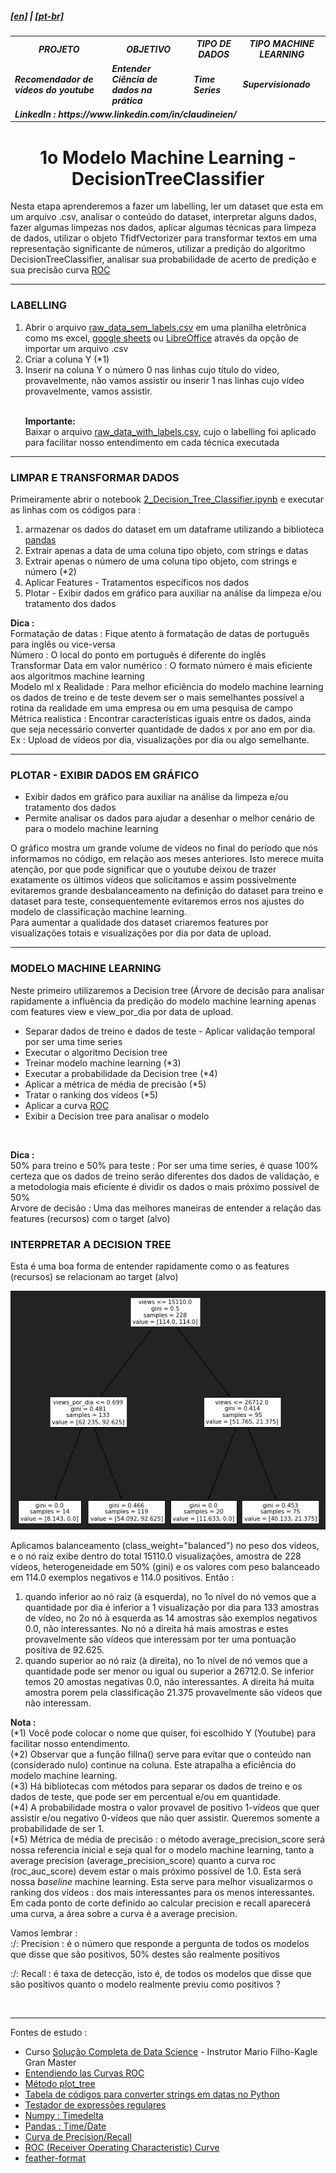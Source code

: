 <h5><a href="blank_">[en]</a> | <a href="blank_">[pt-br]</a>
</h5>
<h5>
<div>
  <table>
    <tr>
      <th>PROJETO</th>
      <th>OBJETIVO</th>
      <th>TIPO DE DADOS</th>
      <th>TIPO MACHINE LEARNING</th>
    </tr>
    <tr>
      <td>Recomendador de vídeos do youtube</td>
      <td>Entender Ciência de dados na prática</td>
      <td>Time Series</td>
      <td>Supervisionado</td>
    </tr>
    <tr>
        <td colspan="4">LinkedIn : https://www.linkedin.com/in/claudineien/</td>
    </tr>
  </table>
</div>
</h5>

<h1 align='center'>1o Modelo Machine Learning - DecisionTreeClassifier</h1>
<p>Nesta etapa aprenderemos a fazer um labelling, ler um dataset que esta em um arquivo .csv, analisar o conteúdo do dataset, interpretar alguns dados, fazer algumas limpezas nos dados, aplicar algumas técnicas para limpeza de dados, utilizar o objeto TfidfVectorizer para transformar textos em uma representação significante de números, utilizar a predição do algoritmo DecisionTreeClassifier, analisar sua probabilidade de acerto de predição e sua precisão curva <a href="blank_">ROC</a>
</p>

<hr>
<h3>LABELLING</h3>
<p>
<ol>
    <li>Abrir o arquivo <a href=".\file-csv">raw_data_sem_labels.csv</a> em uma planilha eletrônica como ms excel, <a href="https://gsuite.google.com/intl/pt-BR/products/sheets/">google sheets</a> ou <a href="https://pt-br.libreoffice.org/descubra/calc/"> LibreOffice</a> através da opção de importar um arquivo .csv</li>
    <li>Criar a coluna Y (*1)</li>
    <li>Inserir na coluna Y o número 0 nas linhas cujo título do vídeo, provavelmente, não vamos assistir ou inserir 1 nas linhas cujo vídeo provavelmente, vamos assistir.</li><br>
    <p><strong>Importante:</strong><br>
    Baixar o arquivo <a href=".\file-csv">raw_data_with_labels.csv</a>, cujo o labelling foi aplicado para facilitar nosso entendimento em cada técnica executada</p>
</ol>
</p>

<hr>
<h3>LIMPAR E TRANSFORMAR DADOS</h3>
<p>Primeiramente abrir o notebook <a href="/file-ipynb/2_Decision_Tree_Classifier.ipynb">2_Decision_Tree_Classifier.ipynb</a> e executar as linhas com os códigos para :
    <ol>
        <li>armazenar os dados do dataset em um dataframe utilizando a biblioteca <a href="https://pandas.pydata.org/pandas-docs/stable/getting_started/install.html">pandas</a></li>
        <li>Extrair apenas a data de uma coluna tipo objeto, com strings e datas</li>
		<li>Extrair apenas o número de uma coluna tipo objeto, com strings e número (*2)</li>
        <li>Aplicar Features - Tratamentos específicos nos dados</li>
        <li>Plotar - Exibir dados em gráfico para auxiliar na análise da limpeza e/ou tratamento dos dados</li>
    </ol>
</p>

<p><strong>Dica :</strong><br>
Formatação de datas : Fique atento à formatação de datas de português para inglês ou vice-versa<br>
Número : O local do ponto em português é diferente do inglês<br>
Transformar Data em valor numérico : O formato número é mais eficiente aos algoritmos machine learning<br>
Modelo ml x Realidade : Para melhor eficiência do modelo machine learning os dados de treino e de teste devem ser o mais semelhantes possível a rotina da realidade em uma empresa ou em uma pesquisa de campo<br>
Métrica realística : Encontrar características iguais entre os dados, ainda que seja necessário converter quantidade de dados x por ano em por dia. Ex : Upload de vídeos por dia, visualizações por dia ou algo semelhante.
</p>

<hr>
<h3>PLOTAR - EXIBIR DADOS EM GRÁFICO</h3>
    <ul>
        <li>Exibir dados em gráfico para auxiliar na análise da limpeza e/ou tratamento dos dados</li>
        <li>Permite analisar os dados para ajudar a desenhar o melhor cenário de para o modelo machine learning</li>
    </ul>

<p>O gráfico mostra um grande volume de vídeos no final do período que nós informamos no código, em relação aos meses anteriores. Isto merece muita atenção, por que pode significar que o youtube deixou de trazer exatamente os últimos vídeos que solicitamos e assim possivelmente evitaremos grande desbalanceamento na definição do dataset para treino e dataset para teste, consequentemente evitaremos erros nos ajustes do modelo de classificação machine learning.<br>
Para aumentar a qualidade dos dataset criaremos features por visualizações totais e visualizações por dia por data de upload.</p>

<hr>
<h3>MODELO MACHINE LEARNING</h3>
Neste primeiro utilizaremos a Decision tree (Árvore de decisão para analisar rapidamente a influência da predição do modelo machine learning apenas com features view e view_por_dia por data de upload.
    <ul>
        <li>Separar dados de treino e dados de teste - Aplicar validação temporal por ser uma time series</li>
        <li>Executar o algoritmo Decision tree</li>
        <li>Treinar modelo machine learning (*3)</li>
        <li>Executar a probabilidade da Decision tree (*4)</li>
        <li>Aplicar a métrica de média de precisão (*5)</li>
        <li>Tratar o ranking dos vídeos (*5)</li>
        <li>Aplicar a curva <a href="blank_">ROC</a></li>
        <li>Exibir a Decision tree para analisar o modelo</a></li>
    </ul>

<br>
<p><strong>Dica :</strong><br>
50% para treino e 50% para teste : Por ser uma time series, é quase 100% certeza que os dados de treino serão diferentes dos dados de validação, e a metodologia mais eficiente é dividir os dados o mais próximo possível de 50%<br>
Arvore de decisão : Uma das melhores maneiras de entender a relação das features (recursos) com o target (alvo)<br>
</p>

<h3>INTERPRETAR A DECISION TREE</h3>
<p>Esta é uma boa forma de entender rapidamente como o as features (recursos) se relacionam ao target (alvo)</p>
<img src="img\decisiontree.png">
</p>

<p>
Aplicamos balanceamento (class_weight="balanced") no peso dos vídeos, e o nó raiz exibe dentro do total 15110.0 visualizações, amostra de 228 vídeos, heterogeneidade em 50% (gini) e os valores com peso balanceado em 114.0 exemplos negativos e 114.0 positivos. Então :<br>
<ol>
    <li>quando inferior ao nó raiz (à esquerda), no 1o nível do nó vemos que a quantidade por dia é inferior a 1 visualização por dia para 133 amostras de vídeo, no 2o nó à esquerda as 14 amostras são exemplos negativos 0.0, não interessantes. No nó a direita há mais amostras e estes provavelmente são vídeos que interessam por ter uma pontuação positiva de 92.625.
    </li>
    <li>quando superior ao nó raiz (à direita), no 1o nível de nó vemos que a quantidade pode ser menor ou igual ou superior a 26712.0. Se inferior temos 20 amostas negativas 0.0, não interessantes. A direita há muita amostra porem pela classificação 21.375 provavelmente são vídeos que não interessam.</li>
</ol>
</p>

<p><strong>Nota :</strong><br>
(*1) Você pode colocar o nome que quiser, foi escolhido Y (Youtube) para facilitar nosso entendimento.<br>
(*2) Observar que a função fillna() serve para evitar que o conteúdo nan (considerado nulo) continue na coluna. Este atrapalha a eficiência do modelo machine learning.<br>
(*3) Há bibliotecas com métodos para separar os dados de treino e os dados de teste, que pode ser em percentual e/ou em quantidade.<br>
(*4) A probabilidade mostra o valor provavel de positivo 1-vídeos que quer assistir e/ou negativo 0-vídeos que não quer assistir. Queremos somente a probabilidade de ser 1.<br>
(*5) Métrica de média de precisão : o método average_precision_score será nossa referencia inicial e seja qual for o modelo machine learning, tanto a average precision (average_precision_score) quanto a curva roc (roc_auc_score) devem estar o mais próximo possível de 1.0. Esta será nossa <em>baseline</em> machine learning. Esta serve para melhor visualizarmos o ranking dos vídeos : dos mais interessantes para os menos interessantes. Em cada ponto de corte definido ao calcular precision e recall aparecerá uma curva, a área sobre a curva é a average precision.<br>

Vamos lembrar :<br>
:/: Precision : é o número que responde a pergunta de todos os modelos que disse que são positivos, 50% destes são realmente positivos<br>

:/: Recall : é taxa de detecção, isto é, de todos os modelos que disse que são positivos quanto o modelo realmente previu como positivos ?
</p>

<br>
<hr>
<p>Fontes de estudo :
    <ul>
        <li>Curso <a href="https://curso.mariofilho.com/">   
        Solução Completa de Data Science</a> - Instrutor Mario Filho-Kagle Gran Master</li>
        <li><a href="https://www.youtube.com/watch?v=Y1XAP6omGzo">Entendiendo las Curvas ROC</a></li>
        <li><a href="https://scikit-learn.org/stable/modules/generated/sklearn.tree.plot_tree.html">Método plot_tree</a></li>
        <li><a href="https://strftime.org/">Tabela de códigos para converter strings em datas no Python</a></li>
        <li><a href="http://gskinner.com/RegExr/">Testador de expressões regulares</a></li>
        <li><a href="https://numpy.org/doc/stable/reference/arrays.datetime.html">Numpy : Timedelta</a></li>
        <li><a href="https://pandas.pydata.org/pandas-docs/stable/user_guide/timeseries.html">Pandas : Time/Date</a></li>
        <li><a href="https://scikit-learn.org/stable/auto_examples/model_selection/plot_precision_recall.html#sphx-glr-auto-examples-model-selection-plot-precision-recall-py">Curva de Precision/Recall</a></li>
        <li><a href="https://scikit-learn.org/stable/modules/model_evaluation.html#roc-metrics">ROC (Receiver Operating Characteristic) Curve</a></li>
        <li><a href="https://pypi.org/project/feather-format/">feather-format</a></li>
    </ul>
</p>

